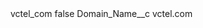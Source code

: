 <?xml version="1.0" encoding="UTF-8"?>
<CustomMetadata xmlns="http://soap.sforce.com/2006/04/metadata" xmlns:xsi="http://www.w3.org/2001/XMLSchema-instance" xmlns:xsd="http://www.w3.org/2001/XMLSchema">
    <label>vctel_com</label>
    <protected>false</protected>
    <values>
        <field>Domain_Name__c</field>
        <value xsi:type="xsd:string">vctel.com</value>
    </values>
</CustomMetadata>
